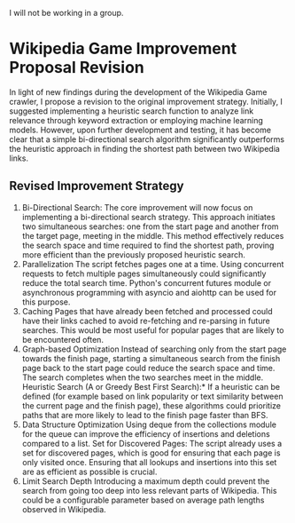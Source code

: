 I will not be working in a group.

# Wikipedia Game Improvement Proposal Revision

In light of new findings during the development of the Wikipedia Game crawler, I propose a revision to the original improvement strategy. Initially, I suggested implementing a heuristic search function to analyze link relevance through keyword extraction or employing machine learning models. However, upon further development and testing, it has become clear that a simple bi-directional search algorithm significantly outperforms the heuristic approach in finding the shortest path between two Wikipedia links.

## Revised Improvement Strategy

1. Bi-Directional Search:
The core improvement will now focus on implementing a bi-directional search strategy. This approach initiates two simultaneous searches: one from the start page and another from the target page, meeting in the middle. This method effectively reduces the search space and time required to find the shortest path, proving more efficient than the previously proposed heuristic search. 
2. Parallelization
The script fetches pages one at a time. Using concurrent requests to fetch multiple pages simultaneously could significantly reduce the total search time. Python's concurrent futures module or asynchronous programming with asyncio and aiohttp can be used for this purpose.
3. Caching
Pages that have already been fetched and processed could have their links cached to avoid re-fetching and re-parsing in future searches. This would be most useful for popular pages that are likely to be encountered often.
4. Graph-based Optimization
Instead of searching only from the start page towards the finish page, starting a simultaneous search from the finish page back to the start page could reduce the search space and time. The search completes when the two searches meet in the middle.
Heuristic Search (A or Greedy Best First Search):* If a heuristic can be defined (for example based on link popularity or text similarity between the current page and the finish page), these algorithms could prioritize paths that are more likely to lead to the finish page faster than BFS.
5. Data Structure Optimization
Using deque from the collections module for the queue can improve the efficiency of insertions and deletions compared to a list.
Set for Discovered Pages: The script already uses a set for discovered pages, which is good for ensuring that each page is only visited once. Ensuring that all lookups and insertions into this set are as efficient as possible is crucial.
6. Limit Search Depth
Introducing a maximum depth could prevent the search from going too deep into less relevant parts of Wikipedia. This could be a configurable parameter based on average path lengths observed in Wikipedia.